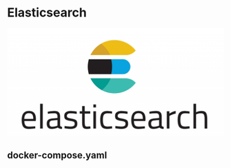 # Elasticsearch

<img src = "https://github.com/rasitesdmr/springboot-docker-elasticsearch/blob/master/image/es1.jpg">

## docker-compose.yaml

